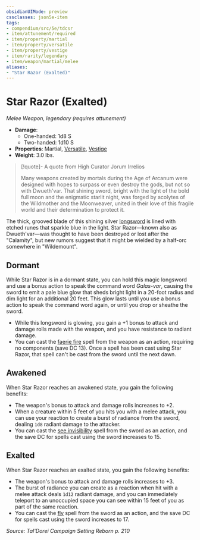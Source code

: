 ```yaml
---
obsidianUIMode: preview
cssclasses: json5e-item
tags:
- compendium/src/5e/tdcsr
- item/attunement/required
- item/property/martial
- item/property/versatile
- item/property/vestige
- item/rarity/legendary
- item/weapon/martial/melee
aliases: 
- "Star Razor (Exalted)"
---
```

# Star Razor (Exalted)
*Melee Weapon, legendary (requires attunement)*  

- **Damage**:
  - One-handed: 1d8 S
  - Two-handed: 1d10 S
- **Properties**: Martial, [Versatile](/Systems/5e/rules/item-properties.md#Versatile), [Vestige](/Systems/5e/rules/item-properties.md#Vestige)
- **Weight**: 3.0 lbs.

> [!quote]- A quote from High Curator Jorum Irrelios  
> 
> Many weapons created by mortals during the Age of Arcanum were designed with hopes to surpass or even destroy the gods, but not so with Dwueth'var. That shining sword, bright with the light of the bold full moon and the enigmatic starlit night, was forged by acolytes of the Wildmother and the Moonweaver, united in their love of this fragile world and their determination to protect it.

The thick, grooved blade of this shining silver [longsword](/Systems/5e/items/longsword.md) is lined with etched runes that sparkle blue in the light. Star Razor—known also as Dwueth'var—was thought to have been destroyed or lost after the "Calamity", but new rumors suggest that it might be wielded by a half-orc somewhere in "Wildemount".

## Dormant

While Star Razor is in a dormant state, you can hold this magic longsword and use a bonus action to speak the command word *Galas-var*, causing the sword to emit a pale blue glow that sheds bright light in a 20-foot radius and dim light for an additional 20 feet. This glow lasts until you use a bonus action to speak the command word again, or until you drop or sheathe the sword.

- While this longsword is glowing, you gain a +1 bonus to attack and damage rolls made with the weapon, and you have resistance to radiant damage.  
- You can cast the [faerie fire](/Systems/5e/spells/faerie-fire.md) spell from the weapon as an action, requiring no components (save DC 13). Once a spell has been cast using Star Razor, that spell can't be cast from the sword until the next dawn.  

## Awakened

When Star Razor reaches an awakened state, you gain the following benefits:

- The weapon's bonus to attack and damage rolls increases to +2.  
- When a creature within 5 feet of you hits you with a melee attack, you can use your reaction to create a burst of radiance from the sword, dealing `1d8` radiant damage to the attacker.  
- You can cast the [see invisibility](/Systems/5e/spells/see-invisibility.md) spell from the sword as an action, and the save DC for spells cast using the sword increases to 15.  

## Exalted

When Star Razor reaches an exalted state, you gain the following benefits:

- The weapon's bonus to attack and damage rolls increases to +3.  
- The burst of radiance you can create as a reaction when hit with a melee attack deals `1d12` radiant damage, and you can immediately teleport to an unoccupied space you can see within 15 feet of you as part of the same reaction.  
- You can cast the [fly](/Systems/5e/spells/fly.md) spell from the sword as an action, and the save DC for spells cast using the sword increases to 17.  

*Source: Tal'Dorei Campaign Setting Reborn p. 210*